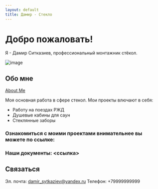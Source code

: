 ```yaml
---
layout: default
title: Дамир - Стекло
---
```


# Добро пожаловать!

Я - Дамир Ситказиев, профессиональный монтажник стёкол.

![image](https://github.com/vladimirpresnov/damirconstruction/assets/173400385/1818a6aa-03a0-48bb-a2f3-31cabade4c8e)

## Обо мне

[About Me](about.md)

Моя основная работа в сфере стекол. Мои проекты влючают в себя:
- Работу на поездах РЖД
- Душевые кабины для саун
- Стеклянные заборы

### Ознакомиться с моими проектами внимательнее вы можете по ссылке:
### Наши документы: <ссылка>


## Связаться
Эл. почта: damir_sytkaziev@yandex.ru
Телефон: +79999999999
